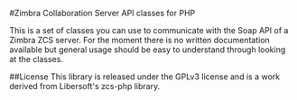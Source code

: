 #Zimbra Collaboration Server API classes for PHP

This is a set of classes you can use to communicate with the Soap API of a Zimbra ZCS server. For the moment there is no written documentation available but general usage should be easy to understand through looking at the classes.

##License
This library is released under the GPLv3 license and is a work derived from Libersoft's zcs-php library.